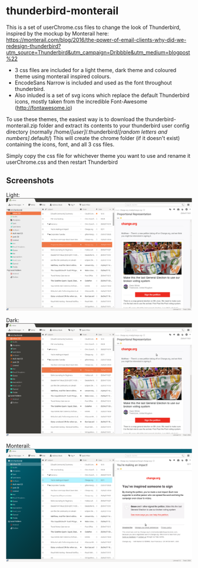 # thunderbird-monterail

This is a set of userChrome.css files to change the look of Thunderbird, inspired by the mockup by Monterail here:
https://monterail.com/blog/2016/the-power-of-email-clients-why-did-we-redesign-thunderbird?utm_source=Thunderbird&utm_campaign=Dribbble&utm_medium=blogpost%22

- 3 css files are included for a light theme, dark theme and coloured theme using monterail inspired colours.
- EncodeSans Narrow is included and used as the font throughout thunderbird.
- Also inluded is a set of svg icons which replace the default Thunderbird icons, mostly taken from the incredible Font-Awesome (http://fontawesome.io)

To use these themes, the easiest way is to download the thunderbird-monterail.zip folder and extract its contents to your
thunderbird user config directory (normally /home/*\[user\]*/.thunderbird/*\[random letters and numbers\]*.default/)
This will create the chrome folder (if it doesn't exist) containing the icons, font, and all 3 css files.

Simply copy the css file for whichever theme you want to use and rename it userChrome.css and then restart Thunderbird

## Screenshots
Light:
![alt text](https://raw.githubusercontent.com/spymastermatt/thunderbird-monterail/master/screenshots/light.png)

Dark:
![alt text](https://raw.githubusercontent.com/spymastermatt/thunderbird-monterail/master/screenshots/dark.png)

Monterail:
![alt text](https://raw.githubusercontent.com/spymastermatt/thunderbird-monterail/master/screenshots/monterail.png)
